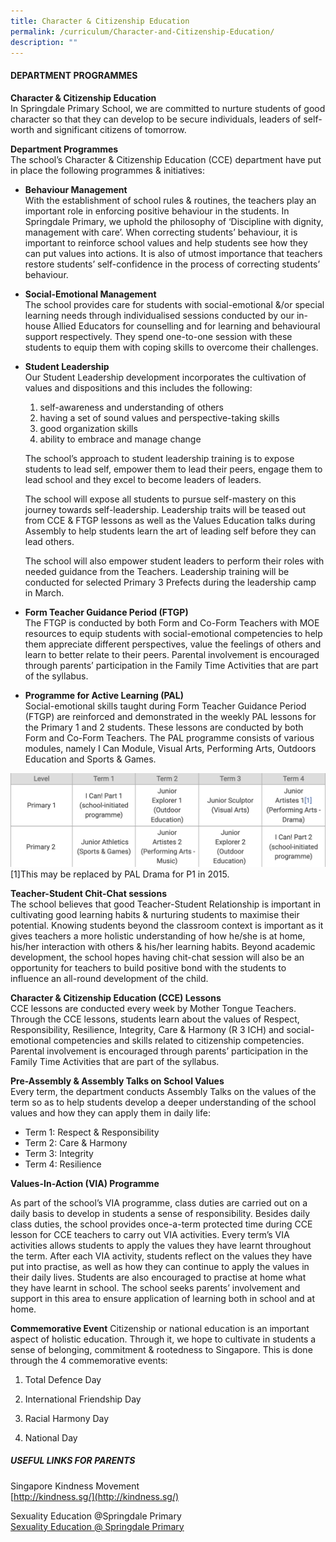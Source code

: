```yaml
---
title: Character & Citizenship Education
permalink: /curriculum/Character-and-Citizenship-Education/
description: ""
---
```

#### DEPARTMENT PROGRAMMES

  
**Character &amp; Citizenship Education**<br>
In Springdale Primary School, we are committed to nurture students of good character so that they can develop to be secure individuals, leaders of self-worth and significant citizens of tomorrow.  
  
**Department Programmes**<br>
The school’s Character &amp; Citizenship Education (CCE) department have put in place the following programmes &amp; initiatives:&nbsp;  
  

*   **Behaviour Management**<br>
With the establishment of school rules &amp; routines, the teachers play an important role in enforcing positive behaviour in the students. In Springdale Primary, we uphold the philosophy of ‘Discipline with dignity, management with care’. When correcting students’ behaviour, it is important to reinforce school values and help students see how they can put values into actions. It is also of utmost importance that teachers restore students’ self-confidence in the process of correcting students’ behaviour.  
      
    
*   **Social-Emotional Management**<br>
		The school provides care for students with social-emotional &amp;/or special learning needs through individualised sessions conducted by our in-house Allied Educators for counselling and for learning and behavioural support respectively. They spend one-to-one session with these students to equip them with coping skills to overcome their challenges.  
      
    
*   **Student Leadership**<br>
    Our Student Leadership development incorporates the cultivation of values and dispositions and this includes the following:
    
    1.  self-awareness and understanding of others
    2.  having a set of sound values and perspective-taking skills
    3.  good organization skills
    4.  ability to embrace and manage change
    
    The school’s approach to student leadership training is to expose students to lead self, empower them to lead their peers, engage them to lead school and they excel to become leaders of leaders. &nbsp;
    
    The school will expose all students to pursue self-mastery on this journey towards self-leadership. Leadership traits will be teased out from CCE &amp; FTGP lessons as well as the Values Education talks during Assembly to help students learn the art of leading self before they can lead others.
    
    The school will also empower student leaders to perform their roles with needed guidance from the Teachers. Leadership training will be conducted for selected Primary 3 Prefects during the leadership camp in March.
    
*   **Form Teacher Guidance Period (FTGP)**<br>
The FTGP is conducted by both Form and Co-Form Teachers with MOE resources to equip students with social-emotional competencies to help them appreciate different perspectives, value the feelings of others and learn to better relate to their peers. Parental involvement is encouraged through parents’ participation in the Family Time Activities that are part of the syllabus.  
    
*   **Programme for Active Learning (PAL)**<br>
		Social-emotional skills taught during Form Teacher Guidance Period (FTGP) are reinforced and demonstrated in the weekly PAL lessons for the Primary 1 and 2 students. These lessons are conducted by both Form and Co-Form Teachers. The PAL programme consists of various modules, namely I Can Module, Visual Arts, Performing Arts, Outdoors Education and Sports &amp; Games.
		
![](/images/cce.png) 
[1]This may be replaced by PAL Drama for P1 in 2015.  
      
   **Teacher-Student Chit-Chat sessions**<br>
		The school believes that good Teacher-Student Relationship is important in cultivating good learning habits &amp; nurturing students to maximise their potential. Knowing students beyond the classroom context is important as it gives teachers a more holistic understanding of how he/she is at home, his/her interaction with others &amp; his/her learning habits. Beyond academic development, the school hopes having chit-chat session will also be an opportunity for teachers to build positive bond with the students to influence an all-round development of the child.  
      
   **Character &amp; Citizenship Education (CCE) Lessons**<br>
		CCE lessons are conducted every week by Mother Tongue Teachers. Through the CCE lessons, students learn about the values of Respect, Responsibility, Resilience, Integrity, Care &amp; Harmony (R&nbsp;3&nbsp;ICH) and social-emotional competencies and skills related to citizenship competencies. Parental involvement is encouraged through parents’ participation in the Family Time Activities that are part of the syllabus.  
      
   **Pre-Assembly &amp; Assembly Talks on School Values**<br>
		Every term, the department conducts Assembly Talks on the values of the term so as to help students develop a deeper understanding of the school values and how they can apply them in daily life:  
      
    
*   Term 1: Respect &amp; Responsibility
*   Term 2: Care &amp; Harmony
*   Term 3: Integrity
*   Term 4: Resilience

**Values-In-Action (VIA) Programme**

As part of the school’s VIA programme, class duties are carried out on a daily basis to develop in students a sense of responsibility. Besides daily class duties, the school provides once-a-term protected time during CCE lesson for CCE teachers to carry out VIA activities. Every term’s VIA activities allows students to apply the values they have learnt throughout the term. After each VIA activity, students reflect on the values they have put into practise, as well as how they can continue to apply the values in their daily lives. Students are also encouraged to practise at home what they have learnt in school. The school seeks parents’ involvement and support in this area to ensure application of learning both in school and at home.  
  
**Commemorative Event**
Citizenship or national education is an important aspect of holistic education. Through it, we hope to cultivate in students a sense of belonging, commitment &amp; rootedness to Singapore. This is done through the 4 commemorative events:  
  

1.  Total Defence Day&nbsp;  
    
2.  International Friendship Day&nbsp;  
    
3.  Racial Harmony Day  
    
4.  National Day

##### USEFUL LINKS FOR PARENTS

Singapore Kindness Movement<br>
[http://kindness.sg/](http://kindness.sg/)

Sexuality Education @Springdale Primary<br>
[Sexuality Education @ Springdale Primary](https://www.springdalepri.moe.edu.sg/parents-infoweb/MOE-Sexuality-Education/)<br>
